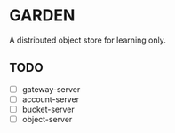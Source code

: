 # GARDEN

A distributed object store for learning only.

## TODO

- [ ] gateway-server
- [ ] account-server
- [ ] bucket-server
- [ ] object-server
